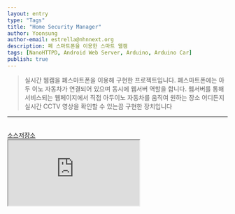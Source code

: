 ```yaml
---
layout: entry
type: "Tags"
title: "Home Security Manager"
author: Yoonsung
author-email: estrella@nhnnext.org
description: 폐 스마트폰을 이용한 스마트 웹캠
tags: [NanoHTTPD, Android Web Server, Arduino, Arduino Car]
publish: true
---
```


> 실시간 웹캠을 폐스마트폰을 이용해 구현한 프로젝트입니다. 폐스마트폰에는 아두 이노 자동차가 연결되어 있으며 동시에 웹서버 역할을 합니다.
웹서버를 통해 서비스되는 웹페이지에서 직접 아두이노 자동차를 움직여 원하는 장소 어디든지 실시간 CCTV 영상을 확인할 수 있는끔 구현한 장치입니다

***

<br/>
<a href="https://github.com/YoonSung/HomeSecurityManager">소스저장소</a>
<div class="youtube">
	<iframe src="http://www.youtube.com/embed/U_dBE1CPxpM?autoplay=1" class="video"></iframe>
</div>